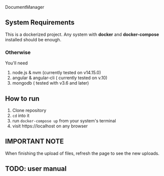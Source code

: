 DocumentManager

## System Requirements
This is a dockerized project. Any system with **docker** and **docker-compose** installed should be enough.

### Otherwise
You'll need
1. node.js & nvm (currently tested on v14.15.0)
2. angular & angular-cli ( currently tested on v.10)
3. mongodb ( tested with v3.6 and later)

## How to run
1. Clone repository
2. `cd` into it
3. run `docker-compose up` from your system's terminal
4. visit https://localhost on any browser

## IMPORTANT NOTE
When finishing the upload of files, refresh the page to see the new uploads.

## TODO: user manual
